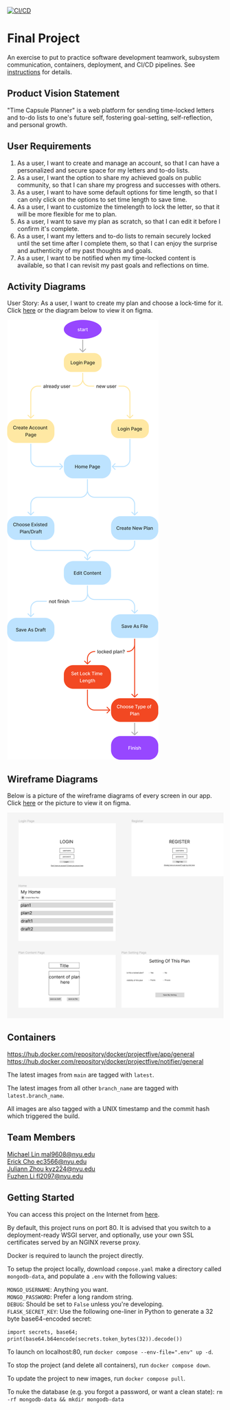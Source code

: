 [![CI/CD](https://github.com/software-students-fall2023/5-final-project-projectfive/actions/workflows/ci-cd.yml/badge.svg)](https://github.com/software-students-fall2023/5-final-project-projectfive/actions/workflows/ci-cd.yml)

# Final Project

An exercise to put to practice software development teamwork, subsystem communication, containers, deployment, and CI/CD pipelines. See [instructions](./instructions.md) for details.

## Product Vision Statement

"Time Capsule Planner" is a web platform for sending time-locked letters and to-do lists to one's future self, fostering goal-setting, self-reflection, and personal growth.

## User Requirements

1. As a user, I want to create and manage an account, so that I can have a personalized and secure space for my letters and to-do lists.
2. As a user, I want the option to share my achieved goals on public community, so that I can share my progress and successes with others.
3. As a user, I want to have some default options for time length, so that I can only click on the options to set time length to save time.
4. As a user, I want to customize the timelength to lock the letter, so that it will be more flexible for me to plan.
5. As a user, I want to save my plan as scratch, so that I can edit it before I confirm it's complete.
6. As a user, I want my letters and to-do lists to remain securely locked until the set time after I complete them, so that I can enjoy the surprise and authenticity of my past thoughts and goals.
7. As a user, I want to be notified when my time-locked content is available, so that I can revisit my past goals and reflections on time.



## Activity Diagrams

User Story: As a user, I want to create my plan and choose a lock-time for it. Click [here](https://www.figma.com/file/jObJNtRMUtEGZ2nEOu7YKZ/Untitled?type=whiteboard&node-id=0%3A1&t=Rv5uJE4r7lR67agX-1) or the diagram below to view it on figma.

![Activity Diagram](./images/activity_diagram.png)
## Wireframe Diagrams

Below is a picture of the wireframe diagrams of every screen in our app. Click [here](https://www.figma.com/proto/J3WIIo7courXKwNBWJeuHD/Untitled?type=design&node-id=1-2&t=PKug5RRITqWffG9p-1&scaling=min-zoom&page-id=0%3A1&starting-point-node-id=1%3A2&mode=design) or the picture to view it on figma.

![Wireframe Diagram](./images/wireframe_diagram.png)

## Containers

https://hub.docker.com/repository/docker/projectfive/app/general  
https://hub.docker.com/repository/docker/projectfive/notifier/general

The latest images from `main` are tagged with `latest`.

The latest images from all other `branch_name` are tagged with `latest.branch_name`.

All images are also tagged with a UNIX timestamp and the commit hash which triggered the build.

## Team Members

[Michael Lin <mal9608@nyu.edu>](https://github.com/freerainboxbox)  
[Erick Cho <ec3566@nyu.edu>](https://github.com/ec3566)  
[Juliann Zhou <kyz224@nyu.edu>](https://github.com/juliannzhou)  
[Fuzhen Li <fl2097@nyu.edu>](https://github.com/fzfzlfz)

## Getting Started

You can access this project on the Internet from [here](https://projectfive.duckdns.org).

By default, this project runs on port 80. It is advised that you switch to a deployment-ready WSGI server, and optionally, use your own SSL certificates served by an NGINX reverse proxy.

Docker is required to launch the project directly.

To setup the project locally, download `compose.yaml` make a directory called `mongodb-data`, and populate a `.env` with the following values:

`MONGO_USERNAME`: Anything you want.  
`MONGO_PASSWORD`: Prefer a long random string.  
`DEBUG`: Should be set to `False` unless you're developing.  
`FLASK_SECRET_KEY`: Use the following one-liner in Python to generate a 32 byte base64-encoded secret:

```
import secrets, base64; print(base64.b64encode(secrets.token_bytes(32)).decode())
```

To launch on localhost:80, run `docker compose --env-file=".env" up -d`.

To stop the project (and delete all containers), run `docker compose down`.

To update the project to new images, run `docker compose pull`.

To nuke the database (e.g. you forgot a password, or want a clean state): `rm -rf mongodb-data && mkdir mongodb-data`
